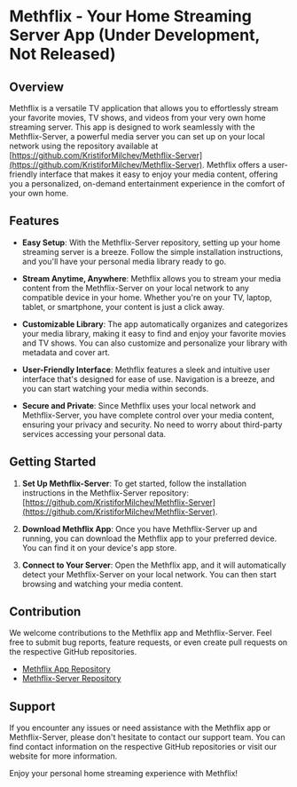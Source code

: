 # Methflix - Your Home Streaming Server App (Under Development, Not Released)

## Overview

Methflix is a versatile TV application that allows you to effortlessly stream your favorite movies, TV shows, and videos from your very own home streaming server. This app is designed to work seamlessly with the Methflix-Server, a powerful media server you can set up on your local network using the repository available at [https://github.com/KristiforMilchev/Methflix-Server](https://github.com/KristiforMilchev/Methflix-Server). Methflix offers a user-friendly interface that makes it easy to enjoy your media content, offering you a personalized, on-demand entertainment experience in the comfort of your own home.

## Features

- **Easy Setup**: With the Methflix-Server repository, setting up your home streaming server is a breeze. Follow the simple installation instructions, and you'll have your personal media library ready to go.

- **Stream Anytime, Anywhere**: Methflix allows you to stream your media content from the Methflix-Server on your local network to any compatible device in your home. Whether you're on your TV, laptop, tablet, or smartphone, your content is just a click away.

- **Customizable Library**: The app automatically organizes and categorizes your media library, making it easy to find and enjoy your favorite movies and TV shows. You can also customize and personalize your library with metadata and cover art.

- **User-Friendly Interface**: Methflix features a sleek and intuitive user interface that's designed for ease of use. Navigation is a breeze, and you can start watching your media within seconds.

- **Secure and Private**: Since Methflix uses your local network and Methflix-Server, you have complete control over your media content, ensuring your privacy and security. No need to worry about third-party services accessing your personal data.

## Getting Started

1. **Set Up Methflix-Server**: To get started, follow the installation instructions in the Methflix-Server repository: [https://github.com/KristiforMilchev/Methflix-Server](https://github.com/KristiforMilchev/Methflix-Server).

2. **Download Methflix App**: Once you have Methflix-Server up and running, you can download the Methflix app to your preferred device. You can find it on your device's app store.

3. **Connect to Your Server**: Open the Methflix app, and it will automatically detect your Methflix-Server on your local network. You can then start browsing and watching your media content.

## Contribution

We welcome contributions to the Methflix app and Methflix-Server. Feel free to submit bug reports, feature requests, or even create pull requests on the respective GitHub repositories.

- [Methflix App Repository](https://github.com/KristiforMilchev/Methflix)
- [Methflix-Server Repository](https://github.com/KristiforMilchev/Methflix-Server)

## Support

If you encounter any issues or need assistance with the Methflix app or Methflix-Server, please don't hesitate to contact our support team. You can find contact information on the respective GitHub repositories or visit our website for more information.

Enjoy your personal home streaming experience with Methflix!
